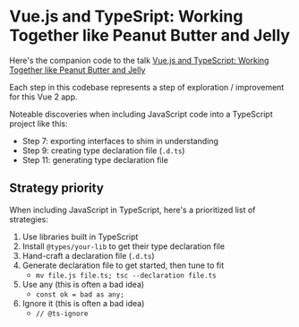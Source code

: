 Vue.js and TypeSript: Working Together like Peanut Butter and Jelly
===================================================================

Here's the companion code to the talk [Vue.js and TypeScript: Working Together like Peanut Butter and Jelly](https://robrich.org/slides/vue-and-typescript-like-peanut-butter-and-jelly/#/)

Each step in this codebase represents a step of exploration / improvement for this Vue 2 app.

Noteable discoveries when including JavaScript code into a TypeScript project like this:

- Step 7: exporting interfaces to shim in understanding
- Step 9: creating type declaration file (`.d.ts`)
- Step 11: generating type declaration file


Strategy priority
-----------------

When including JavaScript in TypeScript, here's a prioritized list of strategies:

1. Use libraries built in TypeScript
2. Install `@types/your-lib` to get their type declaration file
3. Hand-craft a declaration file (`.d.ts`)
4. Generate declaration file to get started, then tune to fit
   - `mv file.js file.ts; tsc --declaration file.ts`
5. Use any (this is often a bad idea)
   - `const ok = bad as any;`
6. Ignore it (this is often a bad idea)
   - `// @ts-ignore`
